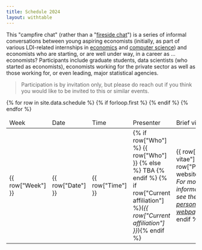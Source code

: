 ```yaml
---
title: Schedule 2024
layout: withtable
---
```


This "campfire chat" (rather than a "[fireside chat](https://en.wikipedia.org/wiki/Fireside_chats)") is a series of informal conversations between young aspiring economists (initially, as part of various LDI-related internships in <a href="https://aeadataeditor.github.io/projects/project5" alt="Link to internship in economics">economics</a> and <a href="https://transparency-certified.github.io/jobs/cornell" alt="Link to internship in computer science">computer science</a>) and economists who are starting, or are well under way, in a career as ... economists? Participants include graduate students, data scientists (who started as economists), economists working for the private sector as well as those working for, or even leading, major statistical agencies. 

> Participation is by invitation only, but please do reach out if you think you would like to be invited to this or similar events.


<table class="display">
  {% for row in site.data.schedule %}
    {% if forloop.first %}
    <thead>
    <tr>
      <td> Week </td>
      <td> Date </td>
      <td> Time </td>
      <td> Presenter </td>
      <td> Brief vitae </td>
    </tr>
    </thead>
    {% endif %}

  <!-- manually constructing table -->
  <!-- Week,Date,Time,Who,Current affiliation,Brief vitae,Personal website -->
  <tr>
    <td> {{ row["Week"] }} </td>
    <td> {{ row["Date"] }} </td>
    <td> {{ row["Time"] }} </td>
    <td> {% if row["Who"] %} {{ row["Who"] }} {% else %} TBA {% endif %}
    {% if row["Current affiliation"] %}(<em>{{ row["Current affiliation"] }}</em>){% endif %} </td>
    <td> {{ row["Brief vitae"] }} 
    {% if row["Personal website"] %}
        <br/><em>For more information, see the <a href='{{ row["Personal website"] }}' alt="Link to personal website">personal webpage</a>.</em> 
        {% endif %}
        </td>
  </tr>
  {% endfor %}
</table>

